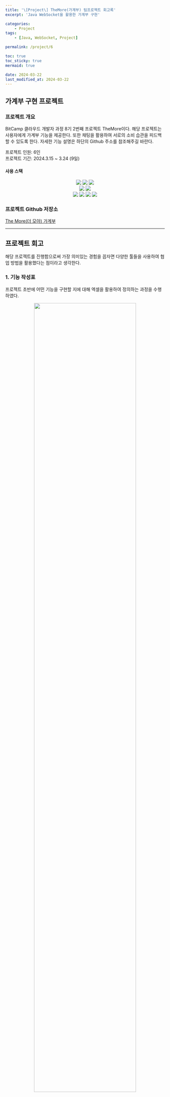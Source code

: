 ```yaml
---
title: '\[Project\] TheMore(가계부) 팀프로젝트 회고록'
excerpt: 'Java WebSocket을 활용한 가계부 구현'

categories:
    - Project
tags:
    - [Java, WebSocket, Project]

permalink: /project/6

toc: true
toc_sticky: true
mermaid: true

date: 2024-03-22
last_modified_at: 2024-03-22
---
```


<script src="https://cdn.jsdelivr.net/npm/mermaid/dist/mermaid.min.js"></script>

## 가계부 구현 프로젝트

### 프로젝트 개요

BitCamp 클라우드 개발자 과정 8기 2번째 프로젝트 TheMore이다.
해당 프로젝트는 사용자에게 가계부 기능을 제공한다. 또한 채팅을 활용하여 서로의 소비 습관을 피드백 할 수 있도록 한다.
자세한 기능 설명은 하단의 Github 주소를 참조해주길 바란다.

프로젝트 인원: 6인  
프로젝트 기간: 2024.3.15 ~ 3.24 (9일)

#### 사용 스택

<p align="center" style="margin: 0">
<img src="https://img.shields.io/badge/HTML5-E34F26?style=for-the-badge&logo=HTML5&logoColor=white">
<img src="https://img.shields.io/badge/CSS3-1572B6?style=for-the-badge&logo=CSS3&logoColor=white">
<img src="https://img.shields.io/badge/Javascript-F7DF1E?style=for-the-badge&logo=Javascript&logoColor=white">
</p>

<p align ="center" style="margin: 0">
<img src="https://img.shields.io/badge/java-007396?style=for-the-badge&logo=openjdk&logoColor=white">
<img src="https://img.shields.io/badge/MySQL-4479A1?style=for-the-badge&logo=MySQL&logoColor=white">
</p>

<p align="center" style="margin: 0">
<img src="https://img.shields.io/badge/Figma-F24E1E?style=for-the-badge&logo=Figma&logoColor=white">
<img src="https://img.shields.io/badge/Slack-4A154B?style=for-the-badge&logo=Slack&logoColor=white">
<img src="https://img.shields.io/badge/Notion-000000?style=for-the-badge&logo=Notion&logoColor=white">
<img src="https://img.shields.io/badge/Github-181717?style=for-the-badge&logo=Github&logoColor=white">
</p>

### 프로젝트 Github 저장소

[The More(더 모아) 가계부](https://github.com/iiiiii-dle/TheMore)

---

## 프로젝트 회고

해당 프로젝트를 진행함으로써 가장 의미있는 경험을 꼽자면 다양한 툴들을 사용하여 협업 방법을 활용했다는 점이라고 생각한다.

### 1. 기능 작성표

프로젝트 초반에 어떤 기능을 구현할 지에 대해 엑셀을 활용하여 정의하는 과정을 수행하였다.

<p align = "center">
    <img src="/assets/images/project/TheMore/6-1.png" width="80%">
</p>

해당 과정을 통해 여러 이점을 얻을 수 있었는데 내용은 다음과 같았다.

1. 기능들을 미리 정의함으로써 팀원끼리 역할을 분류하는 과정이 수월했다.
2. 팀원들이 업무가 끊난 후 다음 할 업무를 찾지 못하여 발생하는 공백 시간을 최소화 할 수 있다.
3. 이미 자신의 업무를 끝낸 팀원이 개발한 기능과 연계되는 영역을 구현하는 팀원을 돕도록 하여 우선 순위가 잡혔다.
4. 우선순위를 확실하게 하여 부기능을 구현하느라 핵심 기능을 소홀히 하는 경우가 없어졌다.

그외에도 하술할 ERD 작성이나 Figma 작성에 필요한 기본적인 정보를 정의할 수 있는 등 전체적인 설계의 밑바탕이 되었다.

### 2. ERD 작성

앞에서 언급한 기능 작성표를 기반으로 필요한 데이터를 추출하여 DB 스키마 설계하였다.

<p align = "center">
    <img src="/assets/images/project/TheMore/6-2.png" width="80%">
</p>

미리 작성한 ERD표를 통하여 개발 도중에 필요한 데이터가 갑작스럽게 추가되는 케이스가 발생하지 않아 개발 중 난항을 겪지 않았지만
일부 기능이 `시간 관계 상 미구현으로 전환되면서 사용되지 않는 값`이 유지되는 경우가 발생하였다.  
데이터 공간만 차지하는 불필요한 영역이지만 로직을 삭제하는 작업이 필요하여 오류 발생 등 시간 문제 상으로 유지하였다.

### 3. Figma 작성

메인 페이지 화면 설계

<p align = "center">
    <img src="/assets/images/project/TheMore/6-3.png" width="80%">
</p>

페이지의 디자인을 정의함으로써 대략적인 웹페이지 이동 등 전체적인 구조에 대한 이해가 높아졌으며 각자의 특색이 아닌 색감과 같은 디자인이 통일됨

### 4. Github 설정

branch 설계(작성 중....)

<div class="mermaid">
%%{init: { 'logLevel': 'debug', 'theme': 'dark' } }%%
graph TD;
    A-->B;
    A-->C;
    B-->D;
    C-->D;
</div>

```mermaid
graph TD;
    A-->B;
    A-->C;
    B-->D;
    C-->D;
```

```mermaid
%%{init: { 'logLevel': 'debug', 'theme': 'dark' } }%%
graph TD;
    A-->B;
    A-->C;
    B-->D;
    C-->D;
```

-   github -> 협업 방식에 대한 이모저모, ...
    일어난 사고 -> git rollback문제, 실수로 브랜치 머지 안하고 날린거 등, git 최종 머지 때 발생한 문제(main 브랜치를 다른 브랜치로 만들어 발생한 오류 -> 서로 베이스가 달라서 그런지 충돌이 난 문제)

### 5. Slack

모든 업무에 관한 내용은 Slack을 사용하여 공유하였으며 허들 기능을 통한 화상 통신과 화면 공유, 스레드 기능을 활용하여 특정 업무에 대한 토론을 확인할 수 있었다.  
그리고 Github를 Slack과 연동하여 Pull Request가 올라온 기록을 실시간으로 확인하여 프로젝트 Merge 타이밍을 유동적으로 조정하였다.

<p align = "center">
    <img src="/assets/images/project/TheMore/6-4.png" width="80%">
</p>

### 6. Notion

<p align = "center">
    <img src="/assets/images/project/TheMore/6-5.png" width="80%">
</p>

칸반보드를 작성하여 상대방이 진행 중인 업무가 무엇인지 대략적으로 파악하고 앞으로 해야 할 일 등을 확인하고 진행하였다. 특히 연계되는 기능이 완성된 경우 빠르게 Pull Request를 진행하여 개발한 기능을 가져와 연계하였다.

---

## 프로젝트 후기

### WebSocket 제한

-   session에 대한 생각
-   Redis에 대한 in-memory에 대한 생각
-   Controller에 대한 이모조모

### Front와 BackEnd 교차

-   정보 전달의 어려움
-   데이터 흐름 표 작성 필요

### 보안

-   session키와 마찬가지로 각 지출 내역이나, 수입 내역을 Id값으로 삭제하는데 보안 문제가 발생하지 않을까? 해결법으로 복합키로 어떻게든 구현?
    -   시간 정보로 구별?

<script>
mermaid.initialize({startOnLoad:true});
window.mermaid.init(undefined, document.querySelectorAll('.mermaid'));
</script>
